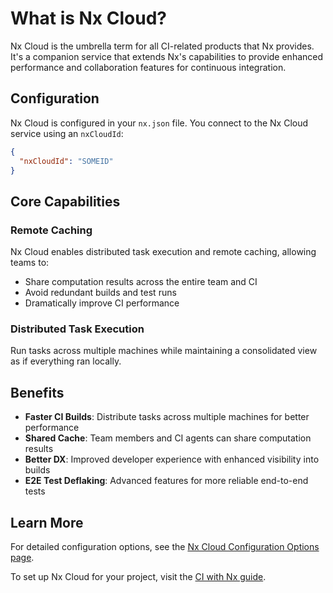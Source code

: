 # What is Nx Cloud?

Nx Cloud is the umbrella term for all CI-related products that Nx provides. It's a companion service that extends Nx's capabilities to provide enhanced performance and collaboration features for continuous integration.

## Configuration

Nx Cloud is configured in your `nx.json` file. You connect to the Nx Cloud service using an `nxCloudId`:

```json
{
  "nxCloudId": "SOMEID"
}
```

## Core Capabilities

### Remote Caching
Nx Cloud enables distributed task execution and remote caching, allowing teams to:
- Share computation results across the entire team and CI
- Avoid redundant builds and test runs
- Dramatically improve CI performance

### Distributed Task Execution
Run tasks across multiple machines while maintaining a consolidated view as if everything ran locally.

## Benefits

- **Faster CI Builds**: Distribute tasks across multiple machines for better performance
- **Shared Cache**: Team members and CI agents can share computation results
- **Better DX**: Improved developer experience with enhanced visibility into builds
- **E2E Test Deflaking**: Advanced features for more reliable end-to-end tests

## Learn More

For detailed configuration options, see the [Nx Cloud Configuration Options page](/docs/reference/nx-cloud-cli).

To set up Nx Cloud for your project, visit the [CI with Nx guide](/docs/guides/nx-cloud/setup-ci).
